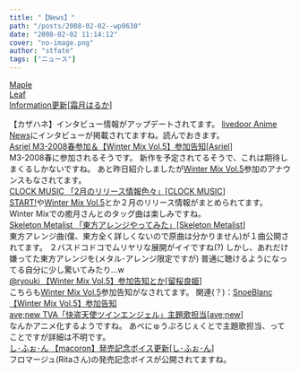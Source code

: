 ```yaml
---
title: "【News】"
path: "/posts/2008-02-02--wp0630"
date: "2008-02-02 11:14:12"
cover: "no-image.png"
author: "stfate"
tags: ["ニュース"]
---
```


<style type="text/css">
<!--
p {white-space: pre-wrap};
-->
</style>

<a class="topics" href="http://shimotsukin.com/" target="_blank">Maple Leaf Information更新</a><span class="junre">[<a href="http://shimotsukin.com/" target="_blank">霜月はるか</a>]</span>
<div class="news">【カザハネ】インタビュー情報がアップデートされてます。
<a href="http://blog.livedoor.jp/ld_anime02/archives/51124431.html" target="_blank">livedoor Anime News</a>にインタビューが掲載されてますね。読んでおきます。</div>
<a class="topics" href="http://www.asriel.jp/m/" target="_blank">Asriel M3-2008春参加＆【Winter Mix Vol.5】参加告知</a><span class="junre">[<a href="http://www.asriel.jp/m/" target="_blank">Asriel</a>]</span>
<div class="news">M3-2008春に参加されるそうです。
新作を予定されてるそうで、これは期待しまくるしかないですね。
あと昨日紹介しましたが<a href="http://www.toranoana.jp/shop/wm5/" target="_blank">Winter Mix Vol.5</a>参加のアナウンスもなされてます。</div>
<a class="topics" href="http://www.clock-music.com/" target="_blank">CLOCK MUSIC 「2月のリリース情報色々」</a><span class="junre">[<a href="http://www.clock-music.com/" target="_blank">CLOCK MUSIC</a>]</span>
<div class="news"><a href="http://www.team-e.co.jp/start/index.html" target="_blank">START!</a>や<a href="http://www.toranoana.jp/shop/wm5/" target="_blank">Winter Mix Vol.5</a>とか２月のリリース情報がまとめられてます。
Winter Mixでの癒月さんとのタッグ曲は楽しみですね。</div>
<a class="topics" href="http://wakimata0rz.hp.infoseek.co.jp/" target="_blank">Skeleton Metalist 「東方アレンジやってみた」</a><span class="junre">[<a href="http://wakimata0rz.hp.infoseek.co.jp/" target="_blank">Skeleton Metalist</a>]</span>
<div class="news">東方アレンジ曲(僕、東方全く詳しくないので原曲は分かりません)が１曲公開されてます。
２バスドコドコでムリヤリな展開がイイですね(?)
しかし、あれだけ嫌ってた東方アレンジを(メタル･アレンジ限定ですが)
普通に聴けるようになってる自分に少し驚いてみたり…w</div>
<a class="topics" href="http://ryouki.net/" target="_blank">@ryouki 【Winter Mix Vol.5】参加告知とか</a><span class="junre">[<a href="http://ryouki.net/" target="_blank">留桜良姫</a>]</span>
<div class="news">こちらも<a href="http://www.toranoana.jp/shop/wm5/" target="_blank">Winter Mix Vol.5</a>参加告知がなされてます。
関連(？)：<a href="http://www.snowblanc.net/" target="_blank">SnoeBlanc 【Winter Mix Vol.5】参加告知</a></div>
<a class="topics" href="http://www.avenew.jp/" target="_blank">ave;new TVA「快盗天使ツインエンジェル」主題歌担当</a><span class="junre">[<a href="http://www.avenew.jp/" target="_blank">ave;new</a>]</span>
<div class="news">なんかアニメ化するようですね。
あべにゅうぷろじぇくとで主題歌担当、ってことですが詳細は不明です。</div>
<a class="topics" href="http://cure.product.co.jp/chiffon/" target="_blank">し･ふぉ･ん 【macoron】発売記念ボイス更新</a><span class="junre">[<a href="http://cure.product.co.jp/chiffon/" target="_blank">し･ふぉ･ん</a>]</span>
<div class="news">フロマージュ(Ritaさん)の発売記念ボイスが公開されてますね。</div>
